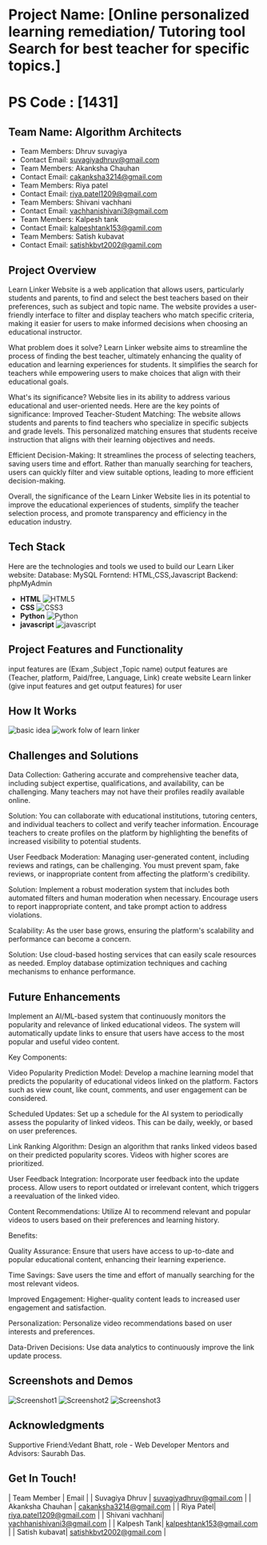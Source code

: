 # Project Name: [Online personalized learning remediation/ Tutoring tool Search for best teacher for specific topics.]
# PS Code : [1431] 

## Team Name: Algorithm Architects
- Team Members: Dhruv suvagiya
- Contact Email: suvagiyadhruv@gmail.com
- Team Members: Akanksha Chauhan
- Contact Email: cakanksha3214@gmail.com
- Team Members: Riya patel
- Contact Email: riya.patel1209@gmail.com
- Team Members: Shivani vachhani
- Contact Email: vachhanishivani3@gmail.com
- Team Members: Kalpesh tank
- Contact Email: kalpeshtank153@gamil.com
- Team Members: Satish kubavat
- Contact Email: satishkbvt2002@gamil.com


## Project Overview 
       
 Learn Linker Website is a web application that allows users, particularly students and parents, to find and select the best teachers based on their preferences, such as subject and topic name. The website provides a user-friendly interface to filter and display teachers who match specific criteria, making it easier for users to make informed decisions when choosing an educational instructor.

 What problem does it solve?
 Learn Linker website aims to streamline the process of finding the best teacher, ultimately enhancing the quality of education and learning experiences for students. It simplifies the search for teachers while empowering users to make choices that align with their educational goals.

 What's its significance? 
 Website lies in its ability to address various educational and user-oriented needs. Here are the key points of significance:
 Improved Teacher-Student Matching: The website allows students and parents to find teachers who specialize in specific subjects and grade levels. This personalized matching ensures that students receive instruction that aligns with their learning objectives and needs.

 Efficient Decision-Making: It streamlines the process of selecting teachers, saving users time and effort. Rather than manually searching for teachers, users can quickly filter and view suitable options, leading to more efficient decision-making.

 Overall, the significance of the Learn Linker Website lies in its potential to improve the educational experiences of students, simplify the teacher selection process, and promote transparency and efficiency in the education industry. 



## Tech Stack 
Here are the technologies and tools we used to build our Learn Liker website:
Database: MySQL
Forntend: HTML,CSS,Javascript
Backend: phpMyAdmin

* **HTML** <img src="https://img.shields.io/badge/HTML5-E34F2C?style=for-the-badge&logo=html5" alt="HTML5">
* **CSS** <img src="https://img.shields.io/badge/CSS3-1572B6?style=for-the-badge&logo=css3" alt="CSS3">
* **Python** <img src="https://img.shields.io/badge/Python-3776AB?style=for-the-badge&logo=python" alt="Python">
* **javascript** <img src="https://img.shields.io/badge/javascript-blue?logo=javascript" alt="javascript">


## Project Features and Functionality 
input features are (Exam ,Subject ,Topic name)
output features are (Teacher, platform, Paid/free, Language, Link)
create website Learn linker (give input features and get output features) for user
## How It Works 
<img src="https://github.com/Suvagiyadhruv/LearnLinker/blob/main/pictures2.png" alt="basic idea">
<img src="https://github.com/Suvagiyadhruv/LearnLinker/blob/main/Screenshot%202023-09-27%20103855.png" alt="work folw of learn linker">

## Challenges and Solutions 
Data Collection: Gathering accurate and comprehensive teacher data, including subject expertise, qualifications, and availability, can be challenging. Many teachers may not have their profiles readily available online.

Solution: You can collaborate with educational institutions, tutoring centers, and individual teachers to collect and verify teacher information. Encourage teachers to create profiles on the platform by highlighting the benefits of increased visibility to potential students.

User Feedback Moderation: Managing user-generated content, including reviews and ratings, can be challenging. You must prevent spam, fake reviews, or inappropriate content from affecting the platform's credibility.

Solution: Implement a robust moderation system that includes both automated filters and human moderation when necessary. Encourage users to report inappropriate content, and take prompt action to address violations.

Scalability: As the user base grows, ensuring the platform's scalability and performance can become a concern.

Solution: Use cloud-based hosting services that can easily scale resources as needed. Employ database optimization techniques and caching mechanisms to enhance performance.

## Future Enhancements 
Implement an AI/ML-based system that continuously monitors the popularity and relevance of linked educational videos. The system will automatically update links to ensure that users have access to the most popular and useful video content.

Key Components:

Video Popularity Prediction Model: Develop a machine learning model that predicts the popularity of educational videos linked on the platform. Factors such as view count, like count, comments, and user engagement can be considered.

Scheduled Updates: Set up a schedule for the AI system to periodically assess the popularity of linked videos. This can be daily, weekly, or based on user preferences.

Link Ranking Algorithm: Design an algorithm that ranks linked videos based on their predicted popularity scores. Videos with higher scores are prioritized.

User Feedback Integration: Incorporate user feedback into the update process. Allow users to report outdated or irrelevant content, which triggers a reevaluation of the linked video.

Content Recommendations: Utilize AI to recommend relevant and popular videos to users based on their preferences and learning history.

Benefits:

Quality Assurance: Ensure that users have access to up-to-date and popular educational content, enhancing their learning experience.

Time Savings: Save users the time and effort of manually searching for the most relevant videos.

Improved Engagement: Higher-quality content leads to increased user engagement and satisfaction.

Personalization: Personalize video recommendations based on user interests and preferences.

Data-Driven Decisions: Use data analytics to continuously improve the link update process.

## Screenshots and Demos 
<img src="https://github.com/Suvagiyadhruv/LearnLinker/blob/main/image2002.png" alt="Screenshot1">
<img src="https://github.com/Suvagiyadhruv/LearnLinker/blob/main/image2003.png" alt="Screenshot2">
<img src="https://github.com/Suvagiyadhruv/LearnLinker/blob/main/image2004.png" alt="Screenshot3">

## Acknowledgments 
Supportive Friend:Vedant Bhatt, role - Web Developer
Mentors and Advisors: Saurabh Das.


## Get In Touch! 


| Team Member | Email |
| Suvagiya Dhruv | [suvagiyadhruv@gmail.com](mailto:suvagiyadhruv@gmail.com) |
| Akanksha Chauhan | [cakanksha3214@gmail.com](mailto:cakanksha3214@gmail.com) |
| Riya Patel| [riya.patel1209@gmail.com](mailto:riya.patel1209@gmail.com) |
| Shivani vachhani| [vachhanishivani3@gmail.com](mailto:vachhanishivani3@gmail.com) |
| Kalpesh Tank| [kalpeshtank153@gmail.com](mailto:kalpeshtank153@gmail.com) |
| Satish kubavat| [satishkbvt2002@gmail.com](mailto:satishkbvt2002@gamil.com) |



